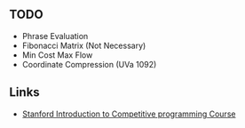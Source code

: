 ## TODO

* Phrase Evaluation
* Fibonacci Matrix (Not Necessary)
* Min Cost Max Flow
* Coordinate Compression (UVa 1092)

## Links

* [Stanford Introduction to Competitive programming Course](http://web.stanford.edu/class/cs97si/)